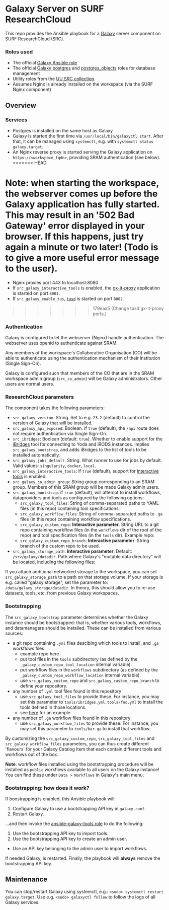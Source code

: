 # Galaxy Server on SURF ResearchCloud

This repo provides the Ansible playbook for a [Galaxy](https://galaxyproject.org/) server component on SURF ResearchCloud (SRC).

### Roles used

* The official [Galaxy Ansible role](https://github.com/galaxyproject/ansible-galaxy)
* The official [Galaxy postgres](https://github.com/galaxyproject/ansible-postgresql) and [postgres_objects](https://github.com/galaxyproject/ansible-postgresql-objects) roles for database management
* Utility roles from the [UU SRC collection](https://github.com/UtrechtUniversity/researchcloud-items).
* Assumes Nginx is already installed on the workspace (via the SURF Nginx component)
 
## Overview

### Services

* Postgres is installed on the same host as Galaxy
* Galaxy is started the first time via `/usr/local/bin/galaxyctl start`. After that, it can be managed using `systemctl`, e.g. with `systemctl status galaxy.target`.
* An Nginx reverse proxy is started serving the Galaxy application on `https://<workspace_fqdn>`, providing SRAM authentication (see below).
<<<<<<< HEAD

**Note: when starting the workspace, the webserver comes up before the Galaxy application has fully started. This may result in an '502 Bad Gateway' error displayed in your browser.** If this happens, just try again a minute or two later! (Todo is to give a more useful error message to the user).
=======
  * Nginx proxies port 443 to localhost:8080
* If `src_galaxy_interactive_tools` is enabled, the [gx-it-proxy](https://github.com/galaxyproject/gx-it-proxy) application is started on port `8001`.
* If `src_galaxy_enable_tus`, [`tusd`](https://training.galaxyproject.org/training-material/topics/admin/tutorials/tus/tutorial.html) is started on port `8002`.
>>>>>>> 179eaa5 (Change tusd gx-it-proxy ports.)

### Authentication

Galaxy is configured to let the webserver (Nginx) handle authentication. The webserver uses openid to authenticate against SRAM.

Any members of the workspace's Collaborative Organisation (CO) will be able to authenticate using the authentication mechanism of their institution (Single Sign-On).

Galaxy is configured such that members of the CO that are in the SRAM workspace admin group (`src_co_admin`) will be Galaxy administrators. Other users are normal users.

### ResearchCloud parameters

The component takes the following parameters:

* `src_galaxy_version`: String. Set to e.g. `23.2` (default) to control the version of Galaxy that will be installed.
* `src_galaxy_api_exposed`: Boolean. if `true` (default), the `/api` route does not require authentication via Single Sign-On.
* `src_ibridges`: Boolean (default: `true`). Whether to enable support for the [iBridges](https://github.com/UtrechtUniversity/galaxy-tools-ibridges) tool for connecting to Yoda and iRODS instances. Implies `src_galaxy_bootstrap`, and adds iBridges to the list of tools to be installed automatically.
* `src_galaxy_jobs_default`: String. What runner to use for jobs by default. Valid values: `singularity`, `docker`, `local`.
* `src_galaxy_interactive_tools`: if `true` (default), support for [interactive tools](https://docs.galaxyproject.org/en/master/admin/special_topics/interactivetools.html) is enabled.
* `src_galaxy_co_admin_group`: String group corresponding to an SRAM group. Members of this SRAM group will be made Galaxy admin users.
* `src_galaxy_bootstrap`: if `true` (default), will attempt to install workflows, dataproviders and tools as configured by the following options:
    * `src_galaxy_tool_files`: String of comma-separated paths to YAML files (in this repo) containing tool specifications.
    * `src_galaxy_workflow_files`: String of comma-separated paths to `.ga` files (in this repo) containing workflow specifications.
    * `src_galaxy_custom_repo`: **Interactive parameter**. String URL to a git repo containing workflow files (in the `workflows` dir of the root of the repo) and tool specification files (in the `tools` dir). Example repo: 
    * `src_galaxy_custom_repo_branch`: **Interactive parameter**. String branch of the custom repo to be used.
* `src_galaxy_storage_path`: **Interactive parameter**. Default: `/srv/galaxy/datadir`. Path where Galaxy's "mutable data directory" will be located, including the following files:

If you attach additional networked storage to the workspace, you can set `src_galaxy_storage_path` to a path on that storage volume. If your storage is e.g. called "galaxy storage", set the parameter to: `/data/galaxy_storage/datadir`. In theory, this should allow you to re-use datasets, tools, etc. from previous Galaxy workspaces.

### Bootstrapping

The `src_galaxy_bootstrap` parameter determines whether the Galaxy instance should be bootstrapped: that is, whether various tools, workflows, and datamanagers should be installed.
These can be installed from various sources:

* a git repo containing `.yml` files descibing which tools to install, and `.ga` workflows files
  * example repo here
  * put tool files in the `tools` subdirectory (as defined by the `_galaxy_custom_repo_tool_location` internal variable).
  * put workflow files in the `workflows` subdirectory (as defined by the `_galaxy_custom_repo_workflow_location` internal variable).
  * use `src_galaxy_custom_repo` and `src_galaxy_custom_repo_branch` to define your repository.
* any number of `.yml` tool files found in this repository
  * use `src_galaxy_tool_files` to provide these. For instance, you may set this parameter to `tools/ibridges.yml,tools/foo.yml` to install the tools defined in those locations.
  * see [here](tools/ibridges.yml) for an example
* any number of `.ga` workflow files found in this repository
  * use `src_galaxy_workflow_files` to provide these. For instance, you may set this parameter to `tools/bar.ga` to install that workflow.

By customizing the `src_galaxy_custom_repo`, `src_galaxy_tool_files` and `src_galaxy_workflow_files` parameters, you can thus create different 'flavours' for your Galaxy Catalog Item
that each contain different tools and workflows out of the box.

__Note__: workflow files installed using the bootstrapping procedure will be installed as `public` workflows available to all users on the Galaxy instance!
You can find these under `Data > Workflows` in Galaxy's main menu.

### Bootstrapping: how does it work?

If boostrapping is enabled, this Ansible playbook will:

1. Configure Galaxy to use a bootstrapping API key in `galaxy.conf`.
1. Restart Galaxy.

...and then invoke the [ansible-galaxy-tools role](https://github.com/UtrechtUniversity/ansible-galaxy-tools/) to do the following:

1. Use the bootstrapping API key to import tools.
1. Use the bootstrapping API key to create an admin user.
  * Use an API key belonging to the admin user to import workflows.

If needed Galaxy, is restarted. Finally, the playbook will __always__ remove the bootstrapping API key. 

## Maintenance

You can stop/restart Galaxy using systemctl, e.g.: `<sudo> systemctl restart galaxy.target`. Use e.g. `<sudo> galaxyctl follow` to follow the logs of all Galaxy services.
